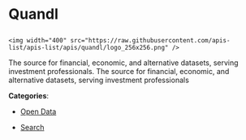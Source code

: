 # Quandl<p align="center">
    <img width="400" src="https://raw.githubusercontent.com/apis-list/apis-list/apis/quandl/logo_256x256.png" />
</p>

The source for financial, economic, and alternative datasets, serving investment professionals.  The source for financial, economic, and alternative datasets, serving investment professionals

**Categories**:

- [Open Data](https://github/apis-list/apis-list#open-data)

- [Search](https://github/apis-list/apis-list#search)





